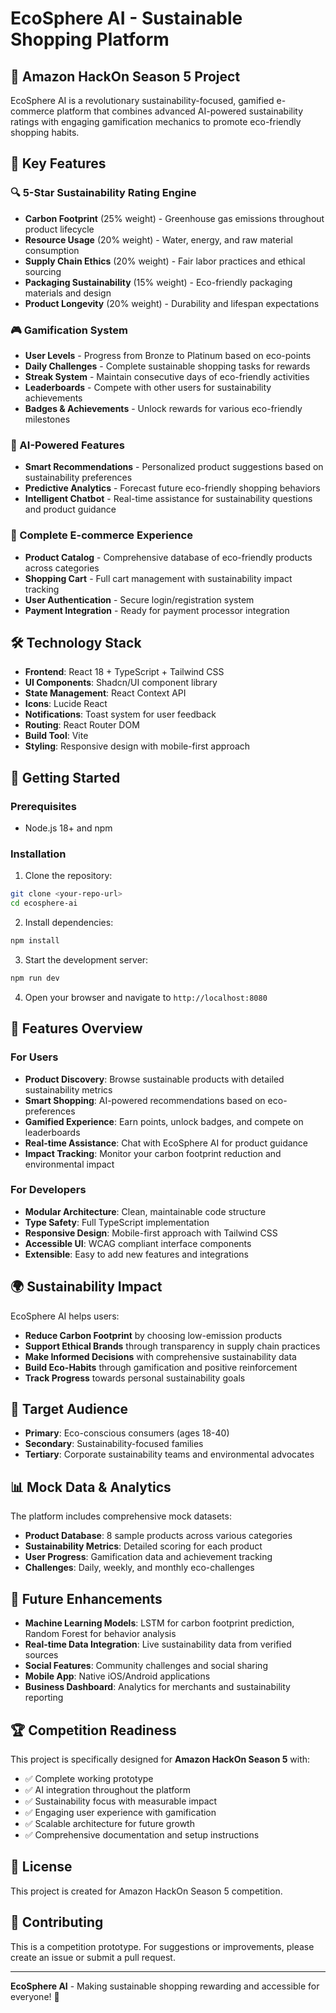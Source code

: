 
# EcoSphere AI - Sustainable Shopping Platform

## 🌟 Amazon HackOn Season 5 Project

EcoSphere AI is a revolutionary sustainability-focused, gamified e-commerce platform that combines advanced AI-powered sustainability ratings with engaging gamification mechanics to promote eco-friendly shopping habits.

## 🎯 Key Features

### 🔍 5-Star Sustainability Rating Engine
- **Carbon Footprint** (25% weight) - Greenhouse gas emissions throughout product lifecycle
- **Resource Usage** (20% weight) - Water, energy, and raw material consumption
- **Supply Chain Ethics** (20% weight) - Fair labor practices and ethical sourcing
- **Packaging Sustainability** (15% weight) - Eco-friendly packaging materials and design
- **Product Longevity** (20% weight) - Durability and lifespan expectations

### 🎮 Gamification System
- **User Levels** - Progress from Bronze to Platinum based on eco-points
- **Daily Challenges** - Complete sustainable shopping tasks for rewards
- **Streak System** - Maintain consecutive days of eco-friendly activities
- **Leaderboards** - Compete with other users for sustainability achievements
- **Badges & Achievements** - Unlock rewards for various eco-friendly milestones

### 🤖 AI-Powered Features
- **Smart Recommendations** - Personalized product suggestions based on sustainability preferences
- **Predictive Analytics** - Forecast future eco-friendly shopping behaviors
- **Intelligent Chatbot** - Real-time assistance for sustainability questions and product guidance

### 🛒 Complete E-commerce Experience
- **Product Catalog** - Comprehensive database of eco-friendly products across categories
- **Shopping Cart** - Full cart management with sustainability impact tracking
- **User Authentication** - Secure login/registration system
- **Payment Integration** - Ready for payment processor integration

## 🛠 Technology Stack

- **Frontend**: React 18 + TypeScript + Tailwind CSS
- **UI Components**: Shadcn/UI component library
- **State Management**: React Context API
- **Icons**: Lucide React
- **Notifications**: Toast system for user feedback
- **Routing**: React Router DOM
- **Build Tool**: Vite
- **Styling**: Responsive design with mobile-first approach

## 🚀 Getting Started

### Prerequisites
- Node.js 18+ and npm

### Installation

1. Clone the repository:
```bash
git clone <your-repo-url>
cd ecosphere-ai
```

2. Install dependencies:
```bash
npm install
```

3. Start the development server:
```bash
npm run dev
```

4. Open your browser and navigate to `http://localhost:8080`

## 📱 Features Overview

### For Users
- **Product Discovery**: Browse sustainable products with detailed sustainability metrics
- **Smart Shopping**: AI-powered recommendations based on eco-preferences
- **Gamified Experience**: Earn points, unlock badges, and compete on leaderboards
- **Real-time Assistance**: Chat with EcoSphere AI for product guidance
- **Impact Tracking**: Monitor your carbon footprint reduction and environmental impact

### For Developers
- **Modular Architecture**: Clean, maintainable code structure
- **Type Safety**: Full TypeScript implementation
- **Responsive Design**: Mobile-first approach with Tailwind CSS
- **Accessible UI**: WCAG compliant interface components
- **Extensible**: Easy to add new features and integrations

## 🌍 Sustainability Impact

EcoSphere AI helps users:
- **Reduce Carbon Footprint** by choosing low-emission products
- **Support Ethical Brands** through transparency in supply chain practices
- **Make Informed Decisions** with comprehensive sustainability data
- **Build Eco-Habits** through gamification and positive reinforcement
- **Track Progress** towards personal sustainability goals

## 🎯 Target Audience

- **Primary**: Eco-conscious consumers (ages 18-40)
- **Secondary**: Sustainability-focused families
- **Tertiary**: Corporate sustainability teams and environmental advocates

## 📊 Mock Data & Analytics

The platform includes comprehensive mock datasets:
- **Product Database**: 8 sample products across various categories
- **Sustainability Metrics**: Detailed scoring for each product
- **User Progress**: Gamification data and achievement tracking
- **Challenges**: Daily, weekly, and monthly eco-challenges

## 🔮 Future Enhancements

- **Machine Learning Models**: LSTM for carbon footprint prediction, Random Forest for behavior analysis
- **Real-time Data Integration**: Live sustainability data from verified sources
- **Social Features**: Community challenges and social sharing
- **Mobile App**: Native iOS/Android applications
- **Business Dashboard**: Analytics for merchants and sustainability reporting

## 🏆 Competition Readiness

This project is specifically designed for **Amazon HackOn Season 5** with:
- ✅ Complete working prototype
- ✅ AI integration throughout the platform
- ✅ Sustainability focus with measurable impact
- ✅ Engaging user experience with gamification
- ✅ Scalable architecture for future growth
- ✅ Comprehensive documentation and setup instructions

## 📄 License

This project is created for Amazon HackOn Season 5 competition.

## 🤝 Contributing

This is a competition prototype. For suggestions or improvements, please create an issue or submit a pull request.

---

**EcoSphere AI** - Making sustainable shopping rewarding and accessible for everyone! 🌱
